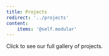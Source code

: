 ```yaml
---
title: Projects
redirect: '../projects'
content:
    items: '@self.modular'
---
```

Click to see our full gallery of projects.
